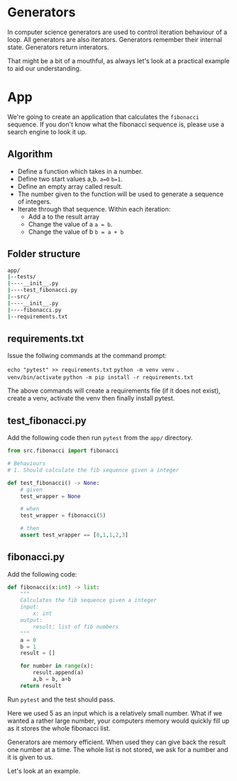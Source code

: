 # Generators

In computer science generators are used to control iteration behaviour of a loop. All generators are also iterators. Generators remember their internal state. Generators return interators.

That might be a bit of a mouthful, as always let's look at a practical example to aid our understanding.

# App

We're going to create an application that calculates the `fibonacci` sequence. If you don't know what the fibonacci sequence is, please use a search engine to look it up.

## Algorithm

- Define a function which takes in a number.
- Define two start values a,b. `a=0` `b=1`.
- Define an empty array called result.
- The number given to the function will be used to generate a sequence of integers.
- Iterate through that sequence. Within each iteration:
    - Add a to the result array
    - Change the value of a `a = b`.
    - Change the value of b `b = a + b`

## Folder structure

```bash
app/
|--tests/
|----__init__.py
|----test_fibonacci.py
|--src/
|----__init__.py
|----fibonacci.py
|--requirements.txt
```

## requirements.txt

Issue the follwing commands at the command prompt:

`echo "pytest" >> requirements.txt`
`python -m venv venv`
`. venv/bin/activate`
`python -m pip install -r requirements.txt`

The above commands will create a requirements file (if it does not exist), create a venv, activate the venv then finally install pytest.

## test_fibonacci.py

Add the following code then run `pytest` from the `app/` directory.

```python
from src.fibonacci import fibonacci

# Behaviours
# 1. Should calculate the fib sequence given a integer

def test_fibonacci() -> None:
    # given
    test_wrapper = None

    # when
    test_wrapper = fibonacci(5)

    # then
    assert test_wrapper == [0,1,1,2,3]

```

## fibonacci.py

Add the following code:

```python
def fibonacci(x:int) -> list:
    """
    Calculates the fib sequence given a integer
    input:
        x: int
    output:
        result: list of fib numbers
    """
    a = 0
    b = 1
    result = []

    for number in range(x):
        result.append(a)
        a,b = b, a+b
    return result
```

Run `pytest` and the test should pass.

Here we used 5 as an input which is a relatively small number. What if we wanted a rather large number, your computers memory would quickly fill up as it stores the whole fibonacci list. 

Generators are memory efficient. When used they can give back the result one number at a time. The whole list is not stored, we ask for a number and it is given to us.

Let's look at an example.